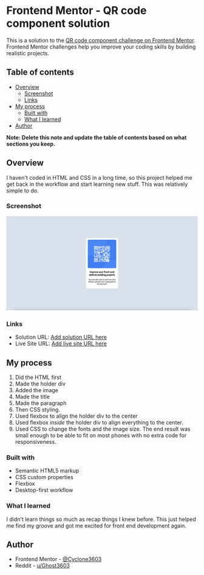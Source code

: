 # Frontend Mentor - QR code component solution

This is a solution to the [QR code component challenge on Frontend Mentor](https://www.frontendmentor.io/challenges/qr-code-component-iux_sIO_H). Frontend Mentor challenges help you improve your coding skills by building realistic projects. 

## Table of contents

- [Overview](#overview)
  - [Screenshot](#screenshot)
  - [Links](#links)
- [My process](#my-process)
  - [Built with](#built-with)
  - [What I learned](#what-i-learned)
- [Author](#author)

**Note: Delete this note and update the table of contents based on what sections you keep.**

## Overview

I haven't coded in HTML and CSS in a long time, so this project helped me get back in the workflow and start learning new stuff. This was relatively simple to do.

### Screenshot

![](design/final-project-design.png)

### Links

- Solution URL: [Add solution URL here](https://your-solution-url.com)
- Live Site URL: [Add live site URL here](https://your-live-site-url.com)

## My process
 1. Did the HTML first
 2. Made the holder div
 3. Added the image
 4. Made the title
 5. Made the paragraph
 6. Then CSS styling.
 7. Used flexbox to align the holder div to the center
 8. Used flexbox *inside* the holder div to align everything to the center.
 9. Used CSS to change the fonts and the image size. The end result was small enough to be able to fit on most phones with no extra code for responsiveness.
### Built with

- Semantic HTML5 markup
- CSS custom properties
- Flexbox
- Desktop-first workflow

### What I learned

I didn't learn things so much as recap things I knew before. This just helped me find my groove and got me excited for front end development again.

## Author

- Frontend Mentor - [@Cyclone3603](https://www.frontendmentor.io/profile/Cyclone3603)
- Reddit - [u/Ghost3603](https://www.reddit.com/user/Ghost3603)
